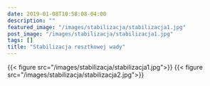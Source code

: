 ```yaml
---
date: 2019-01-08T10:58:08-04:00
description: ""
featured_image: "/images/stabilizacja/stabilizacja1.jpg"
post_image: "/images/stabilizacja/stabilizacja1.jpg"
tags: []
title: "Stabilizacja resztkowej wady"
---
```


{{< figure src="/images/stabilizacja/stabilizacja1.jpg">}}
{{< figure src="/images/stabilizacja/stabilizacja2.jpg">}}